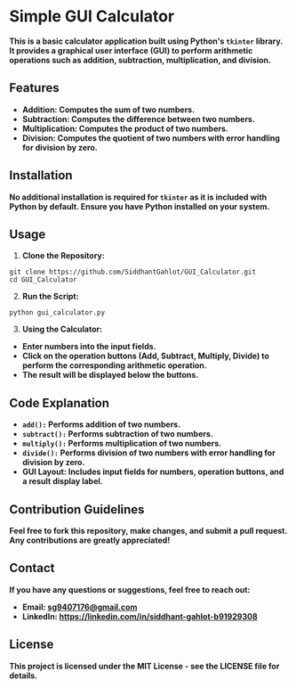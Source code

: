 # Simple GUI Calculator
**This is a basic calculator application built using Python's `tkinter` library. It provides a graphical user interface (GUI) to perform arithmetic operations such as addition, subtraction, multiplication, and division.**

## Features
- **Addition: Computes the sum of two numbers.**
- **Subtraction: Computes the difference between two numbers.**
- **Multiplication: Computes the product of two numbers.**
- **Division: Computes the quotient of two numbers with error handling for division by zero.**

## Installation
**No additional installation is required for `tkinter` as it is included with Python by default. Ensure you have Python installed on your system.**

## Usage 
  1. **Clone the Repository:**
  
    git clone https://github.com/SiddhantGahlot/GUI_Calculator.git
    cd GUI_Calculator
    
  2. **Run the Script:**
  
    python gui_calculator.py

3. **Using the Calculator:**
- **Enter numbers into the input fields.**
- **Click on the operation buttons (Add, Subtract, Multiply, Divide) to perform the corresponding arithmetic operation.**
- **The result will be displayed below the buttons.**

## Code Explanation
- **`add():` Performs addition of two numbers.**
- **`subtract():` Performs subtraction of two numbers.**
- **`multiply():` Performs multiplication of two numbers.**
- **`divide():` Performs division of two numbers with error handling for division by zero.**
- **GUI Layout: Includes input fields for numbers, operation buttons, and a result display label.**

## Contribution Guidelines

**Feel free to fork this repository, make changes, and submit a pull request. Any contributions are greatly appreciated!**

## Contact

**If you have any questions or suggestions, feel free to reach out:**

- **Email: sg9407176@gmail.com**
- **LinkedIn: https://linkedin.com/in/siddhant-gahlot-b91929308**

## License

**This project is licensed under the MIT License - see the LICENSE file for details.**   


